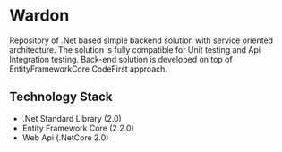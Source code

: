 # Wardon
Repository of .Net based simple backend solution with service oriented architecture. The solution is fully compatible for 
Unit testing and Api Integration testing. Back-end solution is developed on top of EntityFrameworkCore CodeFirst approach.

## Technology Stack
* .Net Standard Library (2.0)
* Entity Framework Core (2.2.0)
* Web Api (.NetCore 2.0)
